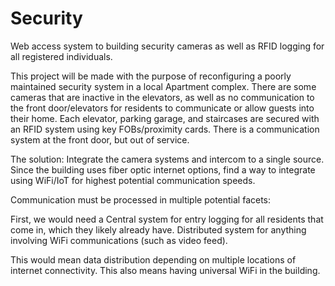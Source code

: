 # Security
Web access system to building security cameras as well as RFID logging for all registered individuals.

This project will be made with the purpose of reconfiguring a poorly maintained security system in a local Apartment complex.
There are some cameras that are inactive in the elevators, as well as no communication to the front door/elevators for residents to communicate or allow guests into their home.
Each elevator, parking garage, and staircases are secured with an RFID system using key FOBs/proximity cards. 
There is a communication system at the front door, but out of service.

The solution:
Integrate the camera systems and intercom to a single source. Since the building uses fiber optic internet options, find a way to integrate using WiFi/IoT for highest potential communication speeds.

Communication must be processed in multiple potential facets:

First, we would need a Central system for entry logging for all residents that come in, which they likely already have.
Distributed system for anything involving WiFi communications (such as video feed).

This would mean data distribution depending on multiple locations of internet connectivity. This also means having universal WiFi in the building.



